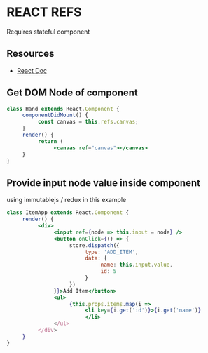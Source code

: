 # REACT REFS

Requires stateful component

## Resources

- [React Doc](https://reactjs.org/docs/refs-and-the-dom.html)

## Get DOM Node of component

```jsx
class Hand extends React.Component {
     componentDidMount() {
          const canvas = this.refs.canvas;
     }
     render() {
          return (
               <canvas ref="canvas"></canvas>
     }
}
```

## Provide input node value inside component

using immutablejs / redux in this example

```jsx
class ItemApp extends React.Component {
     render() {
          <div>
               <input ref={node => this.input = node} />
               <button onClick={() => {
                    store.dispatch({
                         type: 'ADD_ITEM',
                         data: {
                              name: this.input.value,
                              id: 5
                         }
                    })
               }}>Add Item</button>
               <ul>
                    {this.props.items.map(i =>
                         <li key={i.get('id')}>{i.get('name')}
                         </li>
               </ul>
          </div>
     }
}
```
